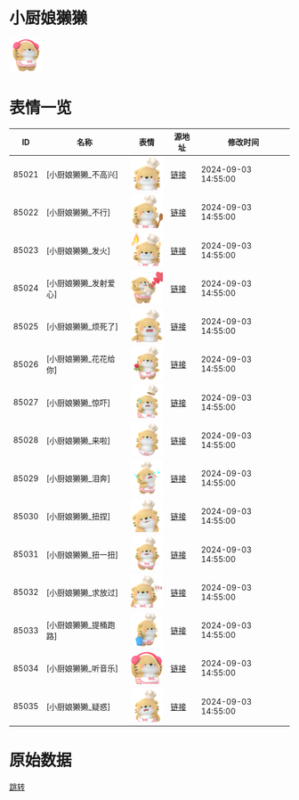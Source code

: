 # 小厨娘獭獭

<img src="./cover.png" height="60" alt="cover" />

# 表情一览

|ID|名称|表情|源地址|修改时间|
|----|----|----|----|----|
|85021|[小厨娘獭獭_不高兴]|<img src="./pic/085021_%5B小厨娘獭獭_不高兴%5D.png" height="60" alt="不高兴"/>|[链接](https://i0.hdslb.com/bfs/garb/0e1e392ff00d075ae2494498828deccfa26fd7fc.png)|2024-09-03 14:55:00|
|85022|[小厨娘獭獭_不行]|<img src="./pic/085022_%5B小厨娘獭獭_不行%5D.png" height="60" alt="不行"/>|[链接](https://i0.hdslb.com/bfs/garb/5ef65bdf65562495c1ed2064e6724d7384b0c0b9.png)|2024-09-03 14:55:00|
|85023|[小厨娘獭獭_发火]|<img src="./pic/085023_%5B小厨娘獭獭_发火%5D.png" height="60" alt="发火"/>|[链接](https://i0.hdslb.com/bfs/garb/f118ace30da3438bbfaa92f9e922efedd97653b5.png)|2024-09-03 14:55:00|
|85024|[小厨娘獭獭_发射爱心]|<img src="./pic/085024_%5B小厨娘獭獭_发射爱心%5D.png" height="60" alt="发射爱心"/>|[链接](https://i0.hdslb.com/bfs/garb/8d06afbc5932c5005b6559456515d9ce4e69d141.png)|2024-09-03 14:55:00|
|85025|[小厨娘獭獭_烦死了]|<img src="./pic/085025_%5B小厨娘獭獭_烦死了%5D.png" height="60" alt="烦死了"/>|[链接](https://i0.hdslb.com/bfs/garb/cb91b8e3f6008da615470d384c1b2a780be51eb7.png)|2024-09-03 14:55:00|
|85026|[小厨娘獭獭_花花给你]|<img src="./pic/085026_%5B小厨娘獭獭_花花给你%5D.png" height="60" alt="花花给你"/>|[链接](https://i0.hdslb.com/bfs/garb/28a3ec90c56a829100c1038c396a5dc0ca956e3b.png)|2024-09-03 14:55:00|
|85027|[小厨娘獭獭_惊吓]|<img src="./pic/085027_%5B小厨娘獭獭_惊吓%5D.png" height="60" alt="惊吓"/>|[链接](https://i0.hdslb.com/bfs/garb/5225376fe1ac7fc513f02897b20eb7c9f00cda7d.png)|2024-09-03 14:55:00|
|85028|[小厨娘獭獭_来啦]|<img src="./pic/085028_%5B小厨娘獭獭_来啦%5D.png" height="60" alt="来啦"/>|[链接](https://i0.hdslb.com/bfs/garb/5c5665a85e4927cac619ef98d01da13ce3c30cb8.png)|2024-09-03 14:55:00|
|85029|[小厨娘獭獭_泪奔]|<img src="./pic/085029_%5B小厨娘獭獭_泪奔%5D.png" height="60" alt="泪奔"/>|[链接](https://i0.hdslb.com/bfs/garb/e05141a44a5bdc6ec41c6717e98c3929fd4b1fa8.png)|2024-09-03 14:55:00|
|85030|[小厨娘獭獭_扭捏]|<img src="./pic/085030_%5B小厨娘獭獭_扭捏%5D.png" height="60" alt="扭捏"/>|[链接](https://i0.hdslb.com/bfs/garb/7008aea9d7059105eaae591e3db543042627c81e.png)|2024-09-03 14:55:00|
|85031|[小厨娘獭獭_扭一扭]|<img src="./pic/085031_%5B小厨娘獭獭_扭一扭%5D.png" height="60" alt="扭一扭"/>|[链接](https://i0.hdslb.com/bfs/garb/1a09565f744adc81761a61228f6092c5c4d625b3.png)|2024-09-03 14:55:00|
|85032|[小厨娘獭獭_求放过]|<img src="./pic/085032_%5B小厨娘獭獭_求放过%5D.png" height="60" alt="求放过"/>|[链接](https://i0.hdslb.com/bfs/garb/1dda1b8ed94b1468e1cce5a0c38ae0aabac7bc73.png)|2024-09-03 14:55:00|
|85033|[小厨娘獭獭_提桶跑路]|<img src="./pic/085033_%5B小厨娘獭獭_提桶跑路%5D.png" height="60" alt="提桶跑路"/>|[链接](https://i0.hdslb.com/bfs/garb/74463d3e739801278df634e238a92166499cbe44.png)|2024-09-03 14:55:00|
|85034|[小厨娘獭獭_听音乐]|<img src="./pic/085034_%5B小厨娘獭獭_听音乐%5D.png" height="60" alt="听音乐"/>|[链接](https://i0.hdslb.com/bfs/garb/5d8a96043cd44e056e3970cfcfd7744ec1960423.png)|2024-09-03 14:55:00|
|85035|[小厨娘獭獭_疑惑]|<img src="./pic/085035_%5B小厨娘獭獭_疑惑%5D.png" height="60" alt="疑惑"/>|[链接](https://i0.hdslb.com/bfs/garb/436c099a22e09b88961f5af458ebd04854d40417.png)|2024-09-03 14:55:00|

# 原始数据

[跳转](./raw.json)

